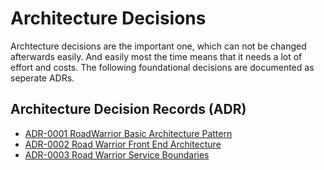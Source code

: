 # Architecture Decisions

Archtecture decisions are the important one, which can not be changed afterwards easily. And easily most the time means that it needs a lot of  effort and costs. The following foundational decisions are documented as seperate ADRs.


## Architecture Decision Records (ADR)

* [ADR-0001 RoadWarrior Basic Architecture Pattern](ADR0001WarriorBasicArchitecture.md)
* [ADR-0002 Road Warrior Front End Architecture](ADR0002WarriorFrontEndArchitecture.md)
* [ADR-0003 Road Warrior Service Boundaries](ADR0003WarriorBoundedContext.md)
